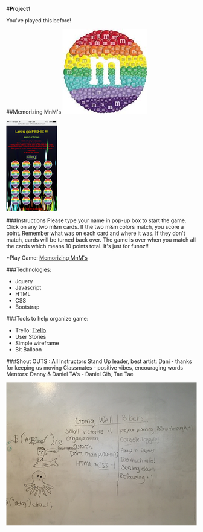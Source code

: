 #**Project1**

You've played this before!

##Memorizing MnM's
![alt tag](mnm.jpg)

![alt tag](fishie.png)

###Instructions
Please type your name in pop-up box to start the game.
Click on any two m&m cards.
If the two m&m colors match, you score a point.
Remember what was on each card and where it was.
If they don't match, cards will be turned back over.
The game is over when you match all the cards which means 10 points total.
It's just for funnz!!

*Play Game: [Memorizing MnM's](http://bartender-crab-fishies.bitballoon.com/)

###Technologies:
* Jquery
* Javascript
* HTML
* CSS
* Bootstrap

###Tools to help organize game:
* Trello: [Trello](https://trello.com/b/SgIVeMEd/project-1-memory-game)
* User Stories
* Simple wireframe
* Bit Balloon

###Shout OUTS :
All Instructors
Stand Up leader, best artist: Dani - thanks for keeping us moving
Classmates - positive vibes, encouraging words
Mentors: Danny & Daniel
TA's - Daniel Gih, Tae Tae


![alt tag](dani-draw.jpg)

